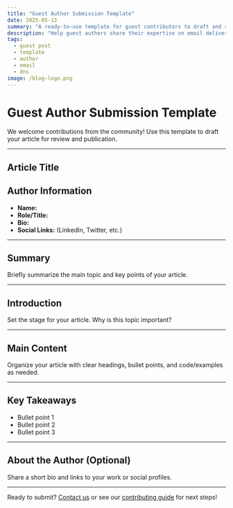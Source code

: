 ```yaml
---
title: "Guest Author Submission Template"
date: 2025-05-13
summary: "A ready-to-use template for guest contributors to draft and submit articles for the blog."
description: "Help guest authors share their expertise on email deliverability, DNS, and digital communication with this structured submission template."
tags:
  - guest post
  - template
  - author
  - email
  - dns
image: /blog-logo.png
---
```


# Guest Author Submission Template

We welcome contributions from the community! Use this template to draft your article for review and publication.

---

## Article Title

## Author Information
- **Name:**
- **Role/Title:**
- **Bio:**
- **Social Links:** (LinkedIn, Twitter, etc.)

---

## Summary
Briefly summarize the main topic and key points of your article.

---

## Introduction
Set the stage for your article. Why is this topic important?

---

## Main Content
Organize your article with clear headings, bullet points, and code/examples as needed.

---

## Key Takeaways
- Bullet point 1
- Bullet point 2
- Bullet point 3

---

## About the Author (Optional)
Share a short bio and links to your work or social profiles.

---

Ready to submit? [Contact us](contact.md) or see our [contributing guide](contributing.md) for next steps!
